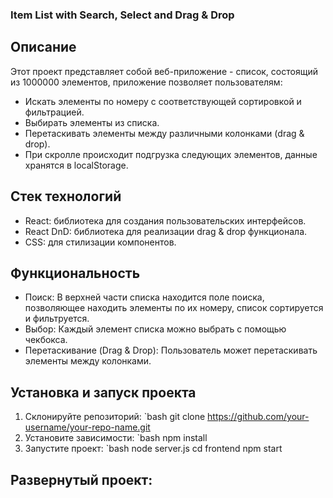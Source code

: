 ### Item List with Search, Select and Drag & Drop
## Описание
Этот проект представляет собой веб-приложение - список, состоящий из 1000000 элементов, приложение позволяет пользователям:   

- Искать элементы по номеру с соответствующей сортировкой и фильтрацией.   
- Выбирать элементы из списка.   
- Перетаскивать элементы между различными колонками (drag & drop).
- При скролле происходит подгрузка следующих элементов, данные хранятся в localStorage.      
 
## Стек технологий   
- React: библиотека для создания пользовательских интерфейсов.   
- React DnD: библиотека для реализации drag & drop функционала.   
- CSS: для стилизации компонентов.   

## Функциональность   
- Поиск: В верхней части списка находится поле поиска, позволяющее находить элементы по их номеру, список сортируется и фильтруется.   
- Выбор: Каждый элемент списка можно выбрать с помощью чекбокса.   
- Перетаскивание (Drag & Drop): Пользователь может перетаскивать элементы между колонками.   

## Установка и запуск проекта
1. Склонируйте репозиторий: `bash git clone https://github.com/your-username/your-repo-name.git
2. Установите зависимости: `bash npm install
3. Запустите проект: `bash node server.js
                      cd frontend
                      npm start

## Развернутый проект: 
